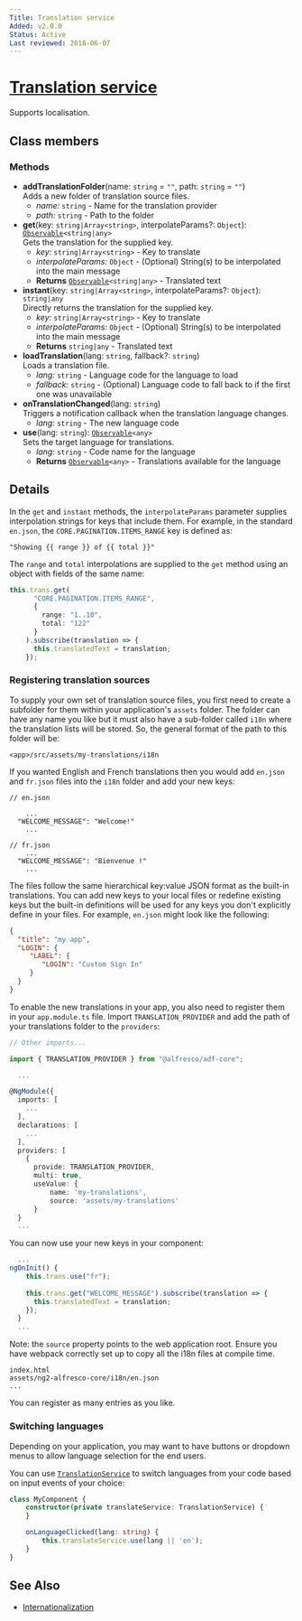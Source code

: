```yaml
---
Title: Translation service
Added: v2.0.0
Status: Active
Last reviewed: 2018-06-07
---
```


# [Translation service](../../core/services/translation.service.ts "Defined in translation.service.ts")

Supports localisation.

## Class members

### Methods

-   **addTranslationFolder**(name: `string` = `""`, path: `string` = `""`)<br/>
    Adds a new folder of translation source files.
    -   _name:_ `string`  - Name for the translation provider
    -   _path:_ `string`  - Path to the folder
-   **get**(key: `string|Array<string>`, interpolateParams?: `Object`): [`Observable`](http://reactivex.io/documentation/observable.html)`<string|any>`<br/>
    Gets the translation for the supplied key.
    -   _key:_ `string|Array<string>`  - Key to translate
    -   _interpolateParams:_ `Object`  - (Optional) String(s) to be interpolated into the main message
    -   **Returns** [`Observable`](http://reactivex.io/documentation/observable.html)`<string|any>` - Translated text
-   **instant**(key: `string|Array<string>`, interpolateParams?: `Object`): `string|any`<br/>
    Directly returns the translation for the supplied key.
    -   _key:_ `string|Array<string>`  - Key to translate
    -   _interpolateParams:_ `Object`  - (Optional) String(s) to be interpolated into the main message
    -   **Returns** `string|any` - Translated text
-   **loadTranslation**(lang: `string`, fallback?: `string`)<br/>
    Loads a translation file.
    -   _lang:_ `string`  - Language code for the language to load
    -   _fallback:_ `string`  - (Optional) Language code to fall back to if the first one was unavailable
-   **onTranslationChanged**(lang: `string`)<br/>
    Triggers a notification callback when the translation language changes.
    -   _lang:_ `string`  - The new language code
-   **use**(lang: `string`): [`Observable`](http://reactivex.io/documentation/observable.html)`<any>`<br/>
    Sets the target language for translations.
    -   _lang:_ `string`  - Code name for the language
    -   **Returns** [`Observable`](http://reactivex.io/documentation/observable.html)`<any>` - Translations available for the language

## Details

In the `get` and `instant` methods, the `interpolateParams` parameter supplies
interpolation strings for keys that include them. For example, in the standard
`en.json`, the `CORE.PAGINATION.ITEMS_RANGE` key is defined as:

<!-- {% raw %} -->

    "Showing {{ range }} of {{ total }}"

<!-- {% endraw %} -->

The `range` and `total` interpolations are supplied to the `get` method using
an object with fields of the same name:

```ts
this.trans.get(
      "CORE.PAGINATION.ITEMS_RANGE",
      {
        range: "1..10",
        total: "122"
      }
    ).subscribe(translation => {
      this.translatedText = translation;
    });
```

### Registering translation sources

To supply your own set of translation source files, you
first need to create a subfolder for them within your application's
`assets` folder. The folder can have any name you like but it must also have
a sub-folder called `i18n` where the translation lists will be stored. So, the
general format of the path to this folder will be:

`<app>/src/assets/my-translations/i18n`

If you wanted English and French translations then you would add
`en.json` and `fr.json` files into the `i18n` folder and add your new keys:

    // en.json

        ...
      "WELCOME_MESSAGE": "Welcome!"
        ...

    // fr.json
        ...
      "WELCOME_MESSAGE": "Bienvenue !"
        ...

The files follow the same hierarchical key:value JSON format as the built-in translations.
You can add new keys to your local files or redefine existing keys but the built-in definitions
will be used for any keys you don't explicitly define in your files. For example, `en.json` might
look like the following:

```json
{
  "title": "my app",
  "LOGIN": {
     "LABEL": {
        "LOGIN": "Custom Sign In"
     }
  }
}
```

To enable the new translations in your app, you also need to register them in your
`app.module.ts` file. Import `TRANSLATION_PROVIDER` and add the path of your
translations folder to the `providers`:

```ts
// Other imports...

import { TRANSLATION_PROVIDER } from "@alfresco/adf-core";

  ...

@NgModule({
  imports: [
    ...
  ],
  declarations: [
    ...
  ],
  providers: [
    {
      provide: TRANSLATION_PROVIDER,
      multi: true,
      useValue: {
          name: 'my-translations',
          source: 'assets/my-translations'
      }
  }
  ...
```

You can now use your new keys in your component:

```ts
  ...
ngOnInit() {
    this.trans.use("fr");
    
    this.trans.get("WELCOME_MESSAGE").subscribe(translation => {
      this.translatedText = translation;
    });
  }
  ...
```

Note: the `source` property points to the web application root. Ensure you have
webpack correctly set up to copy all the i18n files at compile time.

```text
index.html
assets/ng2-alfresco-core/i18n/en.json
...
```

You can register as many entries as you like.

### Switching languages

Depending on your application, you may want to have buttons or dropdown menus to allow language selection for the end users.

You can use [`TranslationService`](../core/translation.service.md) to switch languages from your code based on input events of your choice:

```ts
class MyComponent {
    constructor(private translateService: TranslationService) {
    }

    onLanguageClicked(lang: string) {
        this.translateService.use(lang || 'en');
    }
}
```

## See Also

-   [Internationalization](../user-guide/internationalization.md)
